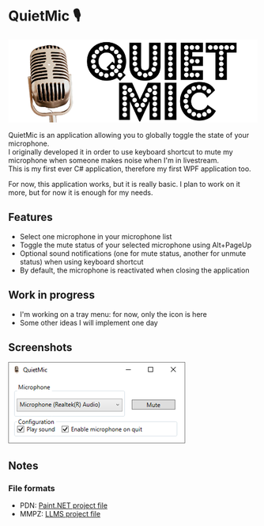 # QuietMic 🎙️

![Banner](.images/Banner.png)

QuietMic is an application allowing you to globally toggle the state of your microphone. \
I originally developed it in order to use keyboard shortcut to mute my microphone when someone makes noise when I'm in livestream. \
This is my first ever C# application, therefore my first WPF application too.

For now, this application works, but it is really basic. I plan to work on it more, but for now it is enough for my needs.

## Features

* Select one microphone in your microphone list
* Toggle the mute status of your selected microphone using Alt+PageUp
* Optional sound notifications (one for mute status, another for unmute status) when using keyboard shortcut
* By default, the microphone is reactivated when closing the application

## Work in progress

* I'm working on a tray menu: for now, only the icon is here
* Some other ideas I will implement one day

## Screenshots

![Window screenshot](.images/Screenshots/Window.png)

## Notes
### File formats

- PDN: [Paint.NET project file](https://www.getpaint.net/index.html)
- MMPZ: [LLMS project file](https://lmms.io/)
